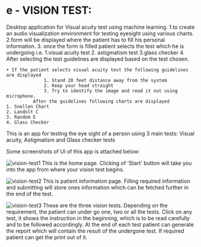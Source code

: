 # e - VISION TEST:

Desktop application for Visual acuity test using machine learning.
1.to create an audio visualization environment for testing eyesight using various charts.
2.form will be displayed where the patient has to fill his personal information.
3. once the form is filled patient selects the test which he is undergoing i.e.
             1.visual acuity test
             2. astigmatism test
             3.glass checker
4. After selecting the test guidelines are displayed based on the test chosen.
        
    • If the patient selects visual acuity test the following guidelines are displayed
                  1. Stand 20 feet distance away from the system
                  2. Keep your head straight
                  3. Try to identify the image and read it out using microphone.
              After the guidelines following charts are displayed
    1. Snellen Chart
    2. Landolt C
    3. Random E
    4. Glass Checker

This is an app for testing the eye sight of a person using 3 main tests: Visual acuity, Astigmatism and Glass checker tests

Some screenshots of UI of this app is attached below:

![vision-test1](https://user-images.githubusercontent.com/58632626/151349154-8c1d28f7-48f9-40ed-b990-83252f9d5804.png)
This is the home page. Clicking of 'Start' button will take you into the app from where your vision test begins.

![vision-test2](https://user-images.githubusercontent.com/58632626/151349177-5ab6ef95-42bc-40f5-a963-5519db803b1b.png)
This is patient information page. Filling  required information and submitting will store ones information which can be fetched further in the end of the test.

![vision-test3](https://user-images.githubusercontent.com/58632626/151349220-c86366dd-1bc7-4f89-a888-81b0c4515e2a.png)
These are the three vision tests. Depending on the requirement, the patient can under go one, two or all the tests. Click on any test, it shows the instruction in the beginning, which is to be read carefully and to be followed accordingly. At the end of each test patient can generate the report which will contain the result of the undergone test. If required patient can get the print out of it.
